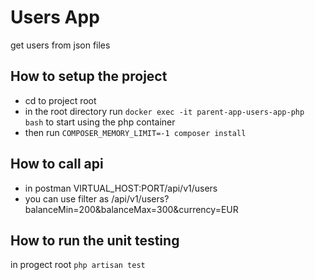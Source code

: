 # Users App

get users from json files

## How to setup the project
- cd to project root
- in the root directory run  `docker exec -it parent-app-users-app-php bash` to start using the php container
- then run `COMPOSER_MEMORY_LIMIT=-1 composer install`

## How to call api

- in postman VIRTUAL_HOST:PORT/api/v1/users
- you can use filter as /api/v1/users?balanceMin=200&balanceMax=300&currency=EUR

## How to run the unit testing 

in progect root `php artisan test`
